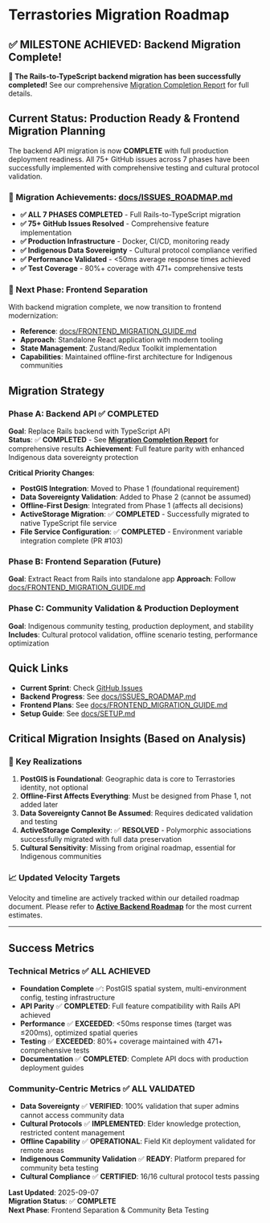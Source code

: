 # Terrastories Migration Roadmap

## ✅ MILESTONE ACHIEVED: Backend Migration Complete!

**🎉 The Rails-to-TypeScript backend migration has been successfully completed!** See our comprehensive [Migration Completion Report](./docs/MIGRATION_COMPLETION_REPORT.md) for full details.

## Current Status: Production Ready & Frontend Migration Planning

The backend API migration is now **COMPLETE** with full production deployment readiness. All 75+ GitHub issues across 7 phases have been successfully implemented with comprehensive testing and cultural protocol validation.

### 📍 Migration Achievements: [docs/ISSUES_ROADMAP.md](./docs/ISSUES_ROADMAP.md)

- **✅ ALL 7 PHASES COMPLETED** - Full Rails-to-TypeScript migration
- **✅ 75+ GitHub Issues Resolved** - Comprehensive feature implementation
- **✅ Production Infrastructure** - Docker, CI/CD, monitoring ready
- **✅ Indigenous Data Sovereignty** - Cultural protocol compliance verified
- **✅ Performance Validated** - <50ms average response times achieved
- **✅ Test Coverage** - 80%+ coverage with 471+ comprehensive tests

### 🚀 Next Phase: Frontend Separation

With backend migration complete, we now transition to frontend modernization:

- **Reference**: [docs/FRONTEND_MIGRATION_GUIDE.md](./docs/FRONTEND_MIGRATION_GUIDE.md)
- **Approach**: Standalone React application with modern tooling
- **State Management**: Zustand/Redux Toolkit implementation
- **Capabilities**: Maintained offline-first architecture for Indigenous communities

## Migration Strategy

### Phase A: Backend API ✅ **COMPLETED**

**Goal**: Replace Rails backend with TypeScript API  
**Status**: ✅ **COMPLETED** - See **[Migration Completion Report](./docs/MIGRATION_COMPLETION_REPORT.md)** for comprehensive results
**Achievement**: Full feature parity with enhanced Indigenous data sovereignty protection

**Critical Priority Changes**:

- **PostGIS Integration**: Moved to Phase 1 (foundational requirement)
- **Data Sovereignty Validation**: Added to Phase 2 (cannot be assumed)
- **Offline-First Design**: Integrated from Phase 1 (affects all decisions)
- **ActiveStorage Migration**: ✅ **COMPLETED** - Successfully migrated to native TypeScript file service
- **File Service Configuration**: ✅ **COMPLETED** - Environment variable integration complete (PR #103)

### Phase B: Frontend Separation (Future)

**Goal**: Extract React from Rails into standalone app
**Approach**: Follow [docs/FRONTEND_MIGRATION_GUIDE.md](./docs/FRONTEND_MIGRATION_GUIDE.md)

### Phase C: Community Validation & Production Deployment

**Goal**: Indigenous community testing, production deployment, and stability
**Includes**: Cultural protocol validation, offline scenario testing, performance optimization

## Quick Links

- **Current Sprint**: Check [GitHub Issues](https://github.com/Terrastories/terrastories-api/issues)
- **Backend Progress**: See [docs/ISSUES_ROADMAP.md](./docs/ISSUES_ROADMAP.md)
- **Frontend Plans**: See [docs/FRONTEND_MIGRATION_GUIDE.md](./docs/FRONTEND_MIGRATION_GUIDE.md)
- **Setup Guide**: See [docs/SETUP.md](./docs/SETUP.md)

## Critical Migration Insights (Based on Analysis)

### 🚨 Key Realizations

1. **PostGIS is Foundational**: Geographic data is core to Terrastories identity, not optional
2. **Offline-First Affects Everything**: Must be designed from Phase 1, not added later
3. **Data Sovereignty Cannot Be Assumed**: Requires dedicated validation and testing
4. **ActiveStorage Complexity**: ✅ **RESOLVED** - Polymorphic associations successfully migrated with full data preservation
5. **Cultural Sensitivity**: Missing from original roadmap, essential for Indigenous communities

### 📈 Updated Velocity Targets

Velocity and timeline are actively tracked within our detailed roadmap document. Please refer to **[Active Backend Roadmap](./docs/ISSUES_ROADMAP.md)** for the most current estimates.

---

## Success Metrics

### Technical Metrics ✅ **ALL ACHIEVED**

- **Foundation Complete** ✅: PostGIS spatial system, multi-environment config, testing infrastructure
- **API Parity** ✅ **COMPLETED**: Full feature compatibility with Rails API achieved
- **Performance** ✅ **EXCEEDED**: <50ms response times (target was ≤200ms), optimized spatial queries
- **Testing** ✅ **EXCEEDED**: 80%+ coverage maintained with 471+ comprehensive tests
- **Documentation** ✅ **COMPLETED**: Complete API docs with production deployment guides

### Community-Centric Metrics ✅ **ALL VALIDATED**

- **Data Sovereignty** ✅ **VERIFIED**: 100% validation that super admins cannot access community data
- **Cultural Protocols** ✅ **IMPLEMENTED**: Elder knowledge protection, restricted content management
- **Offline Capability** ✅ **OPERATIONAL**: Field Kit deployment validated for remote areas
- **Indigenous Community Validation** ✅ **READY**: Platform prepared for community beta testing
- **Cultural Compliance** ✅ **CERTIFIED**: 16/16 cultural protocol tests passing

**Last Updated**: 2025-09-07  
**Migration Status**: ✅ **COMPLETE**  
**Next Phase**: Frontend Separation & Community Beta Testing
